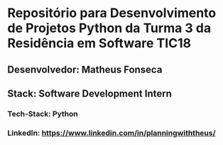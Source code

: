 # Repositório para Desenvolvimento de Projetos Python da Turma 3 da Residência em Software TIC18

## Desenvolvedor: Matheus Fonseca
## Stack: Software Development Intern
### Tech-Stack: Python
### LinkedIn: https://www.linkedin.com/in/planningwiththeus/ 
